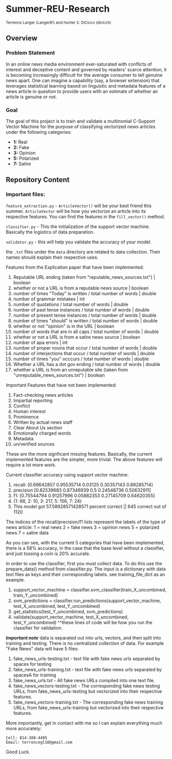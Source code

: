 # Summer-REU-Research
<sup>Terrence Langer (Langer81) and Hunter S. DiCicco (dicicch)</sup>

## Overview

### Problem Statement
In an online news media environment ever-saturated with conflicts of interest and deceptive content and governed by readers' scarce attention, it is becoming increasingly difficult for the average consumer to tell genuine news apart. One can imagine a capability (say, a browser extension) that leverages statistical learning based on linguistic and metadata features of a news article in question to provide users with an estimate of whether an article is genuine or not.

### Goal
The goal of this project is to train and validate a multinomial C-Support Vector Machine for the purpose of classifying vectorized news articles under the following categories:
* **1:** Real
* **2:** Fake
* **3:** Opinion
* **5:** Polarized
* **7:** Satire

## Repository Content

### Important files:

`feature_extraction.py` - `ArticleVector()` will be your best friend this summer. `ArticleVector` will be how you vectorize an article into its respective features. You can find the features in the `fill_vector()` method.

`classifier.py` - This the initialization of the support vector machine. Basically the logistics of data preparation.

`validator.py` - this will help you validate the accuracy of your model. 

the `.txt` files under the `data` directory are related to data collection. Their names should explain their respective uses. 


Features from the Explication paper that have been implemented:
1. Reputable URL ending (taken from "reputable_news_sources.txt") | boolean
2. whether or not a URL is from a reputable news source | boolean
3. number of times "Today" is written / total number of words | double
4. number of grammar mistakes | int
5. number of quotations / total number of words | double
6. number of past tense instances / total number of words | double 
7. number of present tense instances / total number of words | double
8. number of times "should" is written / total number of words | double
9. whether or not "opinion" is in the URL | boolean
10. number of words that are in all caps / total number of words | double
11. whether or not a URL is from a satire news source | boolean
12. number of apa errors | int
13. number of proper nouns that occur / total number of words | double
14. number of interjections that occur / total number of words | double
15. number of times "you" occcurs / total number of words | double
16. Whether a URL has a dot gov ending / total number of words | double
17. whether a URL is from an unreputable site (taken from "unreputable_news_sources.txt") | boolean

Important Features that have not been implemented:
1. Fact-checking news articles
2. Impartial reporting
3. Conflict
4. Human interest
5. Prominence 
6. Written by actual news staff
7. Clear About Us section
8. Emotionally charged words
9. Metadata
10. un/verified sources

These are the more signficant missing features. Basically, the current implemented features are the simpler, more trivial. The above features will require a lot more work.

Current classifier accuracy using support vector machine:
1. recall: [0.69642857 0.95535714 0.03125    0.30357143 0.89285714]
2. precision [0.82539683 0.87346939 0.5        0.24548736 0.50632911]
3. f1: [0.75544794 0.91257996 0.05882353 0.27145709 0.64620355]
4. {1: 68, 2: 10, 3: 217, 5: 156, 7: 24}
5. This model got 57.58928571428571 percent correct || 645 correct out of  1120

The indices of the recall/precision/f1 lists represent the labels of the type of news article:
1 = real news
2 = fake news
3 = opinion news
5 = polarized news
7 = satire data

As you can see, with the current 5 categories that have been implemented, there is a 58% accuracy, in the case that the base level without a classifier, and just tossing a coin is 20%
accurate. 

In order to use the classifier, first you must collect data. To do this use the prepare_data() method from classifier.py. The input is a dictionary with data text files as keys and their corresponding labels. see training_file_dict as an example. 

1. support_vector_machine = classifier.svm_classifier(train_X_uncombined, train_Y_uncombined)
2. svm_predictions = classifier.run_predictions(support_vector_machine, test_X_uncombined, test_Y_uncombined)
3. get_statistics(test_Y_uncombined, svm_predictions)
4. validate(support_vector_machine, test_X_uncombined, test_Y_uncombined)
^^these lines of code will be how you run the classifier for validation. 

***Important note***
data is separated out into urls, vectors, and then split into training and testing. There is no centralized collection of data. For example "Fake News" data will have 5 files:

1. fake_news_urls-testing.txt - text file with fake news urls separated by spaces for testing 
2. fake_news_urls-training.txt - text file with fake news urls separated by spacesA for training
3. fake_news_urls.txt - All fake news URLs compiled into one text file.
4. fake_news_vectors-testing.txt - The corresponding fake news testing URLs, from fake_news_urls-testing but vectorized into their respective features.
5. fake_news_vectors-training.txt - The corresponding fake news training URLs, from fake_news_urls-training but vectorized into their respective features.


More importantly, get in contact with me so I can explain everything much more accurately:

````
Cell: 814-308-4495
Email: terrencegl10@gmail.com
````

Good Luck.


